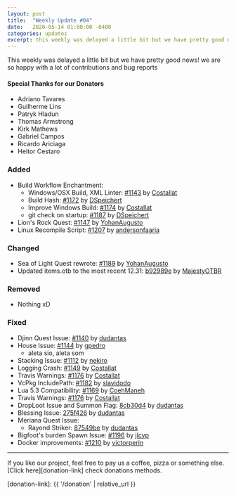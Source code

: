 ```yaml
---
layout: post
title:  "Weekly Update #04"
date:   2020-05-14 01:00:00 -0400
categories: updates
excerpt: this weekly was delayed a little bit but we have pretty good news! we are so happy with a lot of contributions and bug reports
---
```


This weekly was delayed a little bit but we have pretty good news! we are so happy with a lot of contributions and bug reports

#### Special Thanks for our Donators
- Adriano Tavares
- Guilherme Lins
- Patryk Hladun
- Thomas Armstrong
- Kirk Mathews
- Gabriel Campos
- Ricardo Ariciaga
- Heitor Cestaro

### Added
- Build Workflow Enchantment:
  - Windows/OSX Build, XML Linter: [#1143][pr-1143] by [Costallat][gh-costallat]
  - Build Hash: [#1172][pr-1172] by [DSpeichert][gh-dspeichert]
  - Improve Windows Build: [#1174][pr-1174] by [Costallat][gh-costallat]
  - git check on startup: [#1187][pr-1187] by [DSpeichert][gh-dspeichert]
- Lion's Rock Quest: [#1147][pr-1147] by [YohanAugusto][gh-yohanaugusto]
- Linux Recompile Script: [#1207][pr-1207] by [andersonfaaria][gh-andersonfaaria]

### Changed
- Sea of Light Quest rewrote: [#1189][pr-1189] by [YohanAugusto][gh-yohanaugusto]
- Updated items.otb to the most recent 12.31: [b92989e][commit-b92989e] by [MajestyOTBR][gh-majesty]

### Removed
- Nothing xD

### Fixed
- Djinn Quest Issue: [#1140][pr-1140] by [dudantas][gh-dudantas]
- House Issue: [#1144][pr-1144] by [gpedro][gh-gpedro]
  - aleta sio, aleta som
- Stacking Issue: [#1112][pr-1112] by [nekiro][gh-nekiro]
- Logging Crash: [#1149][pr-1149] by [Costallat][gh-costallat]
- Travis Warnings: [#1176][pr-1176] by [Costallat][gh-costallat]
- VcPkg IncludePath: [#1182][pr-1182] by [slavidodo][gh-slavidodo]
- Lua 5.3 Compatibility: [#1169][pr-1169] by [CoehManeh][gh-coehmaneh]
- Travis Warnings: [#1176][pr-1176] by [Costallat][gh-costallat]
- DropLoot Issue and Summon Flag: [8cb30d4][commit-8cb30d4] by [dudantas][gh-dudantas]
- Blessing Issue: [275f426][commit-275f426] by [dudantas][gh-dudantas]
- Meriana Quest Issue:
  - Rayond Striker: [87549be][commit-87549be] by [dudantas][gh-dudantas]
- Bigfoot's burden Spawn Issue: [#1196][pr-1196] by [jlcvp][gh-jlcvp]
- Docker improvements: [#1210][pr-1210] by [victorperin][gh-victorperin]

---

If you like our project, feel free to pay us a coffee, pizza or something else. [Click here][donation-link] check donations methods.

[donation-link]: {{ '/donation' | relative_url }}

[commit-b92989e]: https://github.com/opentibiabr/otservbr-global/commit/b92989e 
[commit-8cb30d4]: https://github.com/opentibiabr/otservbr-global/commit/8cb30d4 
[commit-275f426]: https://github.com/opentibiabr/otservbr-global/commit/275f426 
[commit-87549be]: https://github.com/opentibiabr/otservbr-global/commit/87549be 

[pr-1112]: https://github.com/opentibiabr/otservbr-global/pull/1112
[pr-1140]: https://github.com/opentibiabr/otservbr-global/pull/1140
[pr-1143]: https://github.com/opentibiabr/otservbr-global/pull/1143
[pr-1144]: https://github.com/opentibiabr/otservbr-global/pull/1144
[pr-1147]: https://github.com/opentibiabr/otservbr-global/pull/1147
[pr-1149]: https://github.com/opentibiabr/otservbr-global/pull/1149
[pr-1169]: https://github.com/opentibiabr/otservbr-global/pull/1169
[pr-1172]: https://github.com/opentibiabr/otservbr-global/pull/1172
[pr-1174]: https://github.com/opentibiabr/otservbr-global/pull/1174
[pr-1176]: https://github.com/opentibiabr/otservbr-global/pull/1176
[pr-1176]: https://github.com/opentibiabr/otservbr-global/pull/1176
[pr-1182]: https://github.com/opentibiabr/otservbr-global/pull/1182
[pr-1187]: https://github.com/opentibiabr/otservbr-global/pull/1187
[pr-1189]: https://github.com/opentibiabr/otservbr-global/pull/1189
[pr-1196]: https://github.com/opentibiabr/otservbr-global/pull/1196
[pr-1207]: https://github.com/opentibiabr/otservbr-global/pull/1207
[pr-1210]: https://github.com/opentibiabr/otservbr-global/pull/1210

[gh-andersonfaaria]: https://github.com/andersonfaaria
[gh-coehmaneh]: https://github.com/coehmaneh
[gh-costallat]: https://github.com/costallat
[gh-dspeichert]: https://github.com/dspeichert
[gh-dudantas]: https://github.com/dudantas
[gh-gpedro]: https://github.com/gpedro
[gh-jlcvp]: https://github.com/jlcvp
[gh-majesty]: https://github.com/majestyotbr
[gh-nekiro]: https://github.com/nekiro
[gh-slavidodo]: https://github.com/slavidodo
[gh-victorperin]: https://github.com/victorperin
[gh-yohanaugusto]: https://github.com/yohanaugusto